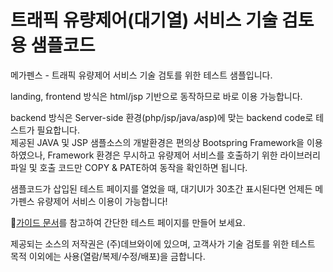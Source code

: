 # 트래픽 유량제어(대기열) 서비스 기술 검토용 샘플코드
<p>메가펜스 - 트래픽 유량제어 서비스 기술 검토를 위한 테스트 샘플입니다.</p>
<p>landing, frontend 방식은 html/jsp 기반으로 동작하므로 바로 이용 가능합니다.</p>
<p>backend 방식은 Server-side 환경(php/jsp/java/asp)에 맞는 backend code로 테스트가 필요합니다.<br/>
제공된 JAVA 및 JSP 샘플소스의 개발환경은 편의상 Bootspring Framework을 이용하였으나, Framework 환경은 무시하고 유량제어 서비스를 호출하기 위한 라이브러리 파일 및 호출 코드만 COPY & PATE하여 동작을 확인하면 됩니다.</p>
<p>샘플코드가 삽입된 테스트 페이지를 열었을 때, 대기UI가 30초간 표시된다면 언제든 메가펜스 유량제어 서비스 이용이 가능합니다!</p>
<p>🚩<a href='https://drive.google.com/file/d/1Nq5PxUFf0di4_6RH7--9Jyu4ApE--kH1/view?usp=sharing' target='_blank'>가이드 문서</a>를 참고하여 간단한 테스트 페이지를 만들어 보세요.</p>
<p>제공되는 소스의 저작권은 (주)데브와이에 있으며, 고객사가 기술 검토를 위한 테스트 목적 이외에는 사용(열람/복제/수정/배포)을 금합니다.</p>
